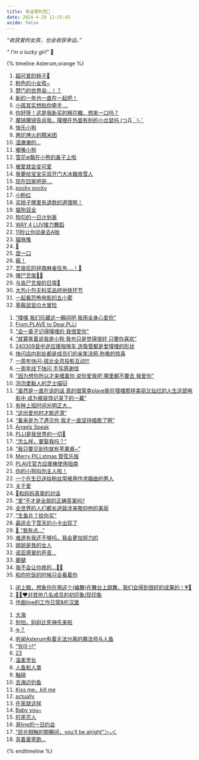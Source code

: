 ```yaml
---
title: 幸运便利签🔖
date: 2024-4-28 12:25:45
aside: false
---
```




*“收获爱的女孩，也会收获幸运。”* 

*“ I'm a lucky girl”* 🌷



{% timeline Asterum,orange %}

<!-- timeline 700倍的可爱多🍨 -->

1. [超可爱的桃子🍑](https://weibo.com/2312153373/5026828315528852)
2. [粉色的小女孩~](https://weibo.com/3123601573/5027229333717563)
3. [楚门的世界😧…！？](https://weibo.com/5143372154/5006342045566448)
4. [新的一年也一直在一起吧！](https://weibo.com/6435548036/5000197461771904)
5. [小斑其实想和你牵手 ...](https://weibo.com/6167551372/4998174848587694)
6. [你好呀！这是我新买的棉花糖，想来一口吗？](https://weibo.com/5143372154/4997087397679782)
7. [魔镜魔镜告诉我，噗哩在外面有别的小仓鼠吗    (つД｀)･ﾟ](https://weibo.com/5143372154/4990760361396608)
8. [快乐小狗](https://weibo.com/7889250653/NzZeTh8Sq?pagetype=profilefeed)
9. [两坨烤火的糯米团 ](https://weibo.com/7765213256/NyXGNjJzl?pagetype=profilefeed)
10. [湿漉漉的…](https://weibo.com/u/7534219927?is_ori=1&is_text=1&is_pic=1&is_video=1&is_music=1&is_forward=1&end_time=1705075200) 
11. [嘟嘴小狗](https://weibo.com/1604294377/4980444242383854)
12. [雪花❄️飘在小熊的鼻子上啦](https://weibo.com/7700762041/4978191293222152)
13. [被爱就会变可爱](https://weibo.com/6856954043/4977416734508326)
14. [我要给宝宝买双开门大冰箱放雪人](https://weibo.com/7276855204/4974295011036437)
15. [现在回家吧哥....](https://weibo.com/6613460890/4970288039333942)
16. [pocky pocky](https://weibo.com/6311054190/4967009771064439)
17. [小粉红](https://weibo.com/7700762041/4956469667564863)
18. [买桃子哪里有退款的道理啊！](https://weibo.com/7562861850/4949545219786556)
19. [猫狗双全](https://weibo.com/7651777117/4956875890888851)
20. [狗勾的一日计划表](https://weibo.com/5394498171/4947456100663454)
20. [WAY 4 LUV接力舞蹈](https://www.bilibili.com/video/BV1eu4m1T7sS/?spm_id_from=333.999.0.0&vd_source=683accdf4a366c372d15625bf59c99d7) 
20. [11秒让你动身去A咖](https://www.bilibili.com/video/BV1ZW421N7wJ/?spm_id_from=333.999.0.0&vd_source=683accdf4a366c372d15625bf59c99d7)
20. [猫咪嘴](https://weibo.com/6856954043/5028467600788424)
20. [🐶](https://weibo.com/tv/show/1034:5028657152852007?from=old_pc_videoshow)
20. [尝一口 ](https://weibo.com/3648718514/5026837850231944)
20. [莓！](https://weibo.com/5054105328/5029737360261260)
20. [艺俊尼的拯救麻雀任务….！💙](https://weibo.com/7877641619/5036462884522254)
20. [僵尸艺俊🧟💙](https://weibo.com/5499093017/5038706715788428)
20. [与丧尸艺俊的日常🧟](https://weibo.com/5499093017/5040249124686255)
20. [大包小包无料奖品挤地铁环节](https://weibo.com/5499093017/5041670318195934)
20. [一起看恐怖电影的五小雾](https://weibo.com/7719362880/5040794811764183)
20. [草莓鼠鼠の大冒险](https://weibo.com/5143372154/5038993836347149)

<!-- endtimeline -->

<!-- timeline Dear.PLLI -->

1. [“噗哩 我们珍藏这一瞬间吧 我用全身心爱你”](https://weibo.com/3251547692/5022773147601381)
2. [From.PLAVE to Dear.PLLI](https://weibo.com/6613460890/5022772508759105)
3. ["会一辈子记得噗哩的 我很爱你"](https://weibo.com/1952207525/5022775817273960)
4. [“就算笑着说我是小狗 我也只是觉得很好 只要你喜欢”](https://weibo.com/6591628792/5019926639935608)
5. [240309音中逆应援咖啡车 连吸管都是爱噗哩的形状](https://weibo.com/6613460890/5009942488028051) 
6. [快闪店内到处都是成员们的亲笔涂鸦 昨晚的惊喜](https://weibo.com/6856954043/5009229645352153)
7. [一周年快闪-斑比全息投影互动!!!](https://weibo.com/5143372154/5007162357582213)
8. [一周年线下快闪 手写感谢信](https://weibo.com/6591628792/5007128005707779) 
9. ["因为想你所以才来缠着你 说你爱我吧 哪里都不要去 我爱你"](https://weibo.com/6856954043/5004747331602974) 
10. [泡泡里黏人的芝士喵🐱](https://weibo.com/6856954043/5005109078264987)
11. [“虽然是一直在说的话 真的很荣幸plave能在噗哩那样美丽又灿烂的人生这部电影中 成为被装饰记录下的一幕”](https://weibo.com/1952207525/5003632360030260)
12. [有种上班时间光明正大...](https://weibo.com/7877641619/5003228237793327)
13. [“这份爱何时才能还清”](https://weibo.com/7877641619/5002521998004475)
14. [“看来是为了遇见你 我才一直坚持唱歌了啊”](https://weibo.com/7834063349/4994977384105056)
15. [Angels Speak](https://www.bilibili.com/video/BV1k34y1F7X6/?spm_id_from=333.999.0.0&vd_source=683accdf4a366c372d15625bf59c99d7)
16. [PLLI是我世界的一切💜](https://www.bilibili.com/video/BV1vN411T7Lx/?spm_id_from=333.999.0.0&vd_source=683accdf4a366c372d15625bf59c99d7)
17. [“怎么样，要娶我吗？”](https://weibo.com/6856954043/4969765514773076)
18. [“我只要见到你就有苹果酱~”](https://www.bilibili.com/video/BV1Vm411o7Ls/?spm_id_from=333.1007.top_right_bar_window_custom_collection.content.click&vd_source=683accdf4a366c372d15625bf59c99d7) 
18. [Merry PILLstmas 管弦乐版](https://www.bilibili.com/video/BV1QT4212774/?spm_id_from=333.999.0.0&vd_source=683accdf4a366c372d15625bf59c99d7)
18. [PLAVE官方应援棒使用指南](https://www.bilibili.com/video/BV1Wx4y1a7of/?spm_id_from=333.999.0.0&vd_source=683accdf4a366c372d15625bf59c99d7)
18. [你的小狗叫你主人啦！](https://www.bilibili.com/video/BV1Uj411e7JZ/?spm_id_from=333.999.0.0&vd_source=683accdf4a366c372d15625bf59c99d7)
18. [一个在生日送给粉丝常被用作求婚曲的男人](https://weibo.com/3251547692/5028147047170943)
18. [关于爱](https://weibo.com/6591628792/5034086278627420)
18. [🐺和妈妈真挚的对话](https://weibo.com/3251547692/5040164067607047)
18. [“爱”不才是全部的正确答案吗?](https://weibo.com/7874735016/5039827440898350)
18. [全世界的人们都长途跋涉来敬仰他的美丽](https://weibo.com/6856954043/4989384835465312)
27. ["生鱼片？给你买"](https://weibo.com/1952207525/NBv3u7G4A?pagetype=profilefeed)
28. [最适合下雪天的小卡出现了](https://weibo.com/6579835766/4980756176963609)
29. [💜 “我有点...”](https://weibo.com/6856954043/4972796154743433)
30. [难道有我还不够吗，我会更加努力的 ](https://www.bilibili.com/video/BV1mw411m7bn/?spm_id_from=333.999.0.0&vd_source=683accdf4a366c372d15625bf59c99d7)
31. [姐姐是我的女人](https://weibo.com/1952207525/4939170683815696)
32. [诺亚感冒的声音...](https://weibo.com/6856954043/4939131303231765)
33. [鹿腿](https://weibo.com/5738157151/4937127190071244)
34. [我不会让你疼的…💙💉](https://weibo.com/5499093017/5036552545635870)
35. [和你吃饭的时候只会看着你](https://weibo.com/7877641619/5033261497061378)

<!-- endtimeline -->

<!-- timeline 平噗卡夹！ -->

1. [闭上眼，想象你在用这个(编舞)在舞台上跳舞，我们会得到很好的成果的！💗🖤](https://weibo.com/3251547692/5041271389032408)
2. [💙💜❤️对其他几名成员的初印象/现印象](https://weibo.com/3251547692/5041997249513757)
3. [作曲line的工作日常&吃汉堡](https://weibo.com/3251547692/5041307371703145)





<!-- endtimeline -->

<!-- timeline 糖分补给站🍰 -->

1. [大海](https://weibo.com/5561524961/4974266869089230)
2. [别怕，妈妈比死神先来啦](https://weibo.com/2144813874/4973826125333469)
3. [☕？](https://weibo.com/6311054190/4972819713622789)
4. [听闻Asterum有着无法分离的魔法师与人鱼](https://weibo.com/6310409523/4968086392016721)
5. ["뭐야 넌"](https://weibo.com/7841745783/4955010028011612)
6. [23](https://weibo.com/7804468022/4960511055626934)
7. [温柔学长](https://weibo.com/6311054190/4960135706313329)
8. [人鱼和人类](https://weibo.com/5576123877/4959793522411048)
9. [触碰](https://weibo.com/6311054190/4957225702392556)
10. [去海边钓鱼](https://weibo.com/7177000263/4937340646592405)
11. [Kiss me，kill me](https://weibo.com/7824813465/4937114179863567)
12. [actually](https://weibo.com/6311054190/4936587450520760)
12. [在家就这样](https://www.bilibili.com/video/BV1Qm421W7a8/?spm_id_from=333.999.0.0&vd_source=683accdf4a366c372d15625bf59c99d7)
12. [Baby you~](https://www.bilibili.com/video/BV13j411q7Ln/?spm_id_from=333.999.0.0&vd_source=683accdf4a366c372d15625bf59c99d7)
12. [时差恋人](https://weibo.com/3143027915/5036483933374290)
12. [哥line的一日约会](https://weibo.com/2682198031/5029137146184748)
12. [“目光相触的那瞬间，you'll be alright”＞₃＜](https://weibo.com/3123601573/5039699113285007)
12. [背着善宰跑...](https://weibo.com/7786679532/5042602178773515)

<!-- endtimeline -->

{% endtimeline %}